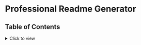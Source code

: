 # Professional Readme Generator

## Table of Contents
<details>
<summary>Click to view</summary>
    *Description
    *Installation
    *Usage
        *Screeenshots <a href=""> /*this is where the link can go*/
    * Images

    </details>

## Description
This<a href="https://roguestorm7.github.io/node-js-professional-readme-generator-challenge/">README.md Generator</a> is a Node.js application that will help the user generate a professional README.md. There are a few things that should be included in a professional high quality README.md are the followuing: what the app is for, how to install it, how to make contributions; which allows other developers to contribute to the succes of the project, and lastly, how to report an issue. The information needed to help the user understand the project is vital so a good description and outline for them to follow makes that possible. 

 - WHEN I am prompted for information about my application repository
 - THEN a high-quality, professional README.md is generated with the title of my project  and sections entitled Description, Table of Contents, Installation, Usage, License, Contributing, Tests, and Questions
 - WHEN I enter my project title
 - THEN this is displayed as the title of the README
 - WHEN I enter a description, installation instructions, usage information, contribution guidelines, and test instructions
 - THEN this information is added to the sections of the README entitled Description, Installation, Usage, License, Contributing, and Tests
 - WHEN I choose a license for my application from a list of options
 - THEN a badge for that license is added near the top of the README and a notice is  added to the section of the README entitled License that explains which license the application is covered under
 - WHEN I enter my GitHub username
 - THEN this is added to the section of the README entitled Questions, with a link to my GitHub profile
 - WHEN I enter my email address
 - THEN this is added to the section of the README entitled Questions, with instructions on how to reach me with additional questions
 - WHEN I click on the links in the Table of Contents
 - THEN I am taken to the corresponding section of the README

## Installation
    - Clone the https://roguestorm7.github.io/node-js-professional-readme-generator-challenge/ to your github
    
    - Pre-install inquirer <https://www.npmjs.com/package/inquirer>

## Usage
- Open terminal
- Type 'node index.js'
- Answer the prompts that follow
- On success a README.md will be generated.

# Images 
![mobile-preview]()*this is linked to the assest folder where images live
![mobile-preview]()

## Built with
Files included: package-lock.json, package.json.
![badge size](https://img.shields.io/badge/JavaScript-F7DF1E?style=for-the-badge&logo=javascript&logoColor=black)
![badge size](https://img.shields.io/badge/Node.js-43853D?style=for-the-badge&logo=node.js&logoColor=white)
![badge size](https://img.shields.io/badge/Made%20for-VSCode-1f425f.svg)
![badge size](https://img.shields.io/badge/GitHub-100000?style=for-the-badge&logo=github&logoColor=white)

## Link to Deployed website: 
    [View Live Site] <a href="https://roguestorm7.github.io/node-js-professional-readme-generator-challenge/">